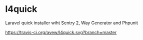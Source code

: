 l4quick
=======

Laravel quick installer wiht Sentry 2, Way Generator and Phpunit

https://travis-ci.org/avew/l4quick.svg?branch=master
